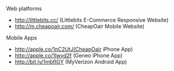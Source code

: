 Web platforms
- http://littlebits.cc/ (Littlebits E-Commerce Responsive Website)
- http://m.cheapoair.com/ (CheapOair Mobile Website) 

Mobile Apps
- http://apple.co/1nC2UtJ(CheapOair iPhone App)
- http://apple.co/1Iwvd2f (Geneo iPhone App) 
- http://bit.ly/1mbfIGY (MyVerizon Android App)



